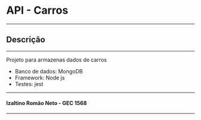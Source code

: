 # API - Carros
---

## Descrição
---

Projeto para armazenas dados de carros

- Banco de dados: MongoDB
- Framework: Node js
- Testes: jest

---
#### Izaltino Romão Neto - GEC 1568

---